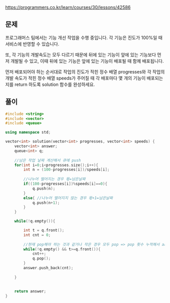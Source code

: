 https://programmers.co.kr/learn/courses/30/lessons/42586
## 문제

프로그래머스 팀에서는 기능 개선 작업을 수행 중입니다. 각 기능은 진도가 100%일 때 서비스에 반영할 수 있습니다.

또, 각 기능의 개발속도는 모두 다르기 때문에 뒤에 있는 기능이 앞에 있는 기능보다 먼저 개발될 수 있고, 이때 뒤에 있는 기능은 앞에 있는 기능이 배포될 때 함께 배포됩니다.

먼저 배포되어야 하는 순서대로 작업의 진도가 적힌 정수 배열 progresses와 각 작업의 개발 속도가 적힌 정수 배열 speeds가 주어질 때 각 배포마다 몇 개의 기능이 배포되는지를 return 하도록 solution 함수를 완성하세요.

## 풀이
```c++
#include <string>
#include <vector>
#include <queue>

using namespace std;

vector<int> solution(vector<int> progresses, vector<int> speeds) {
    vector<int> answer;
    queue<int> q;
    
    //남은 작업 날짜 계산해서 큐에 push
    for(int i=0;i<progresses.size();i++){
        int n = (100-progresses[i])/speeds[i];
        
        //나누어 떨어지는 경우 몫=남은날짜
        if((100-progresses[i])%speeds[i]==0){
            q.push(n);
        }
        else{ //나누어 떨어지지 않는 경우 몫+1=남은날짜
            q.push(n+1);
        }
    }

    while(!q.empty()){

        int t = q.front();
        int cnt = 0;
        
        //현재 pop해야 하는 것과 같거나 작은 경우 모두 pop => pop 횟수 누적해서 answer에 넣기
        while(!q.empty() && t>=q.front()){
            cnt++;
            q.pop();   
        }
        answer.push_back(cnt);
        
    }
    
    
    return answer;
}
```
